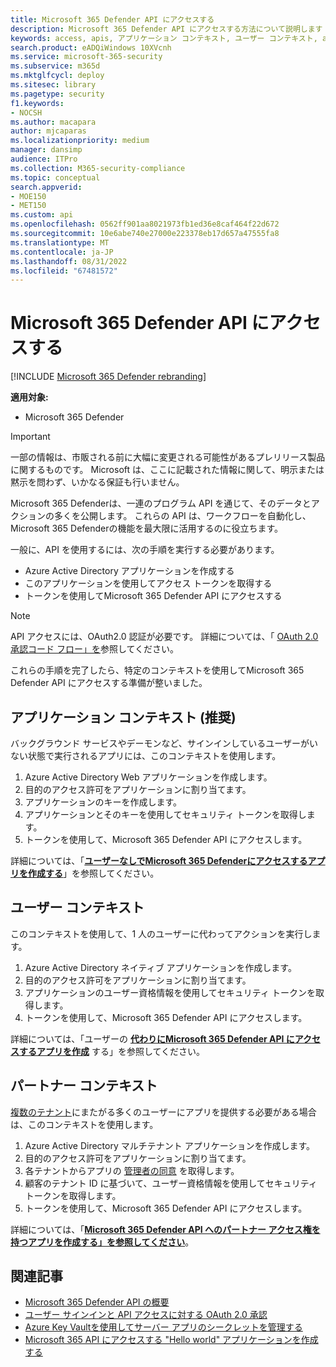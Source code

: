 ```yaml
---
title: Microsoft 365 Defender API にアクセスする
description: Microsoft 365 Defender API にアクセスする方法について説明します
keywords: access, apis, アプリケーション コンテキスト, ユーザー コンテキスト, aad アプリケーション, アクセス トークン
search.product: eADQiWindows 10XVcnh
ms.service: microsoft-365-security
ms.subservice: m365d
ms.mktglfcycl: deploy
ms.sitesec: library
ms.pagetype: security
f1.keywords:
- NOCSH
ms.author: macapara
author: mjcaparas
ms.localizationpriority: medium
manager: dansimp
audience: ITPro
ms.collection: M365-security-compliance
ms.topic: conceptual
search.appverid:
- MOE150
- MET150
ms.custom: api
ms.openlocfilehash: 0562ff901aa8021973fb1ed36e8caf464f22d672
ms.sourcegitcommit: 10e6abe740e27000e223378eb17d657a47555fa8
ms.translationtype: MT
ms.contentlocale: ja-JP
ms.lasthandoff: 08/31/2022
ms.locfileid: "67481572"
---
```

# <a name="access-the-microsoft-365-defender-apis"></a>Microsoft 365 Defender API にアクセスする

[!INCLUDE [Microsoft 365 Defender rebranding](../includes/microsoft-defender.md)]

**適用対象:**

- Microsoft 365 Defender

> [!IMPORTANT]
> 一部の情報は、市販される前に大幅に変更される可能性があるプレリリース製品に関するものです。 Microsoft は、ここに記載された情報に関して、明示または黙示を問わず、いかなる保証も行いません。

Microsoft 365 Defenderは、一連のプログラム API を通じて、そのデータとアクションの多くを公開します。 これらの API は、ワークフローを自動化し、Microsoft 365 Defenderの機能を最大限に活用するのに役立ちます。

一般に、API を使用するには、次の手順を実行する必要があります。

- Azure Active Directory アプリケーションを作成する
- このアプリケーションを使用してアクセス トークンを取得する
- トークンを使用してMicrosoft 365 Defender API にアクセスする

> [!NOTE]
> API アクセスには、OAuth2.0 認証が必要です。 詳細については、「 [OAuth 2.0 承認コード フロー」を](/azure/active-directory/develop/active-directory-v2-protocols-oauth-code)参照してください。

これらの手順を完了したら、特定のコンテキストを使用してMicrosoft 365 Defender API にアクセスする準備が整いました。

## <a name="application-context-recommended"></a>アプリケーション コンテキスト (推奨)

バックグラウンド サービスやデーモンなど、サインインしているユーザーがいない状態で実行されるアプリには、このコンテキストを使用します。

1. Azure Active Directory Web アプリケーションを作成します。
2. 目的のアクセス許可をアプリケーションに割り当てます。
3. アプリケーションのキーを作成します。
4. アプリケーションとそのキーを使用してセキュリティ トークンを取得します。
5. トークンを使用して、Microsoft 365 Defender API にアクセスします。

詳細については、「**[ユーザーなしでMicrosoft 365 Defenderにアクセスするアプリを作成する](api-create-app-web.md)**」を参照してください。

## <a name="user-context"></a>ユーザー コンテキスト

このコンテキストを使用して、1 人のユーザーに代わってアクションを実行します。

1. Azure Active Directory ネイティブ アプリケーションを作成します。
2. 目的のアクセス許可をアプリケーションに割り当てます。
3. アプリケーションのユーザー資格情報を使用してセキュリティ トークンを取得します。
4. トークンを使用して、Microsoft 365 Defender API にアクセスします。

詳細については、「ユーザーの **[代わりにMicrosoft 365 Defender API にアクセスするアプリを作成](api-create-app-user-context.md)** する」を参照してください。

## <a name="partner-context"></a>パートナー コンテキスト

[複数のテナント](/azure/active-directory/develop/single-and-multi-tenant-apps)にまたがる多くのユーザーにアプリを提供する必要がある場合は、このコンテキストを使用します。

1. Azure Active Directory マルチテナント アプリケーションを作成します。
2. 目的のアクセス許可をアプリケーションに割り当てます。
3. 各テナントからアプリの [管理者の同意](/azure/active-directory/develop/v2-permissions-and-consent#requesting-consent-for-an-entire-tenant) を取得します。
4. 顧客のテナント ID に基づいて、ユーザー資格情報を使用してセキュリティ トークンを取得します。
5. トークンを使用して、Microsoft 365 Defender API にアクセスします。

詳細については、「**[Microsoft 365 Defender API へのパートナー アクセス権を持つアプリを作成する」を参照してください](api-partner-access.md)**。

## <a name="related-articles"></a>関連記事

- [Microsoft 365 Defender API の概要](api-overview.md)
- [ユーザー サインインと API アクセスに対する OAuth 2.0 承認](/azure/active-directory/develop/active-directory-v2-protocols-oauth-code)
- [Azure Key Vaultを使用してサーバー アプリのシークレットを管理する](/learn/modules/manage-secrets-with-azure-key-vault/)
- [Microsoft 365 API にアクセスする "Hello world" アプリケーションを作成する](api-hello-world.md)
